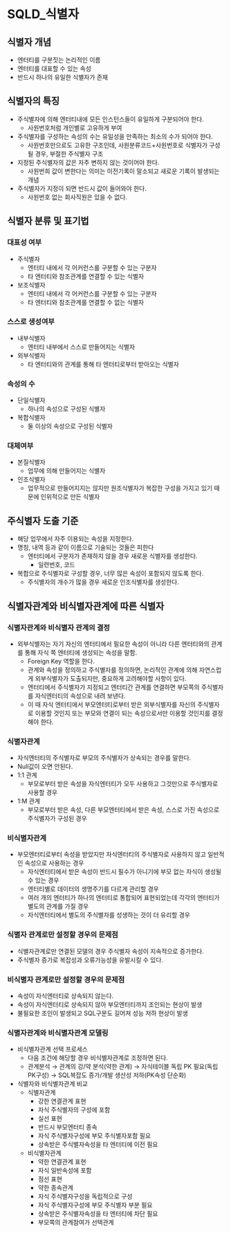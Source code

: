 # SQLD_식별자

## 식별자 개념

- 엔터티를 구분짓는 논리적인 이름
- 엔터티를 대표할 수 있는 속성
- 반드시 하나의 유일한 식별자가 존재



## 식별자의 특징

- 주식별자에 의해 엔터티내에 모든 인스턴스들이 유일하게 구분되어야 한다.
  - 사원번호처럼 개인별로 고유하게 부여
- 주식별자를 구성하는 속성의 수는 유일성을 만족하는 최소의 수가 되어야 한다.
  - 사원번호만으로도 고유한 구조인데, 사원분류코드+사원번호로 식별자가 구성될 경우, 부절한 주식별자 구조
- 지정된 주식별자의 값은 자주 변하지 않는 것이어야 한다.
  - 사원번희 값이 변한다는 의미는 이전기록이 말소되고 새로운 기록이 발생되는 개념
- 주식별자가 지정이 되면 반드시 값이 들어와야 한다.
  - 사원번호 없는 회사직원은 있을 수 없다.



## 식별자 분류 및 표기법

### 대표성 여부

- 주식별자
  - 엔터티 내에서 각 어커런스를 구분할 수 있는 구분자
  - 타 엔터티와 참조관계를 연결할 수 있는 식별자
- 보조식별자
  - 엔터티 내에서 각 어커런스를 구분할 수 있는 구분자
  - 타 엔터티와 참조관계를 연결할 수 없는 식별자

### 스스로 생성여부

- 내부식별자
  - 엔터티 내부에서 스스로 만들어지는 식별자
- 외부식별자
  - 타 엔터티와의 관계를 통해 타 엔터티로부터 받아오는 식별자

### 속성의 수

- 단일식별자
  - 하나의 속성으로 구성된 식별자
- 복합식별자
  - 둘 이상의 속성으로 구성된 식별자

### 대체여부

- 본질식별자
  - 업무에 의해 만들어지는 식별자
- 인조식별자
  - 업무적으로 만들어지지는 않지만 원조식별자가 복잡한 구성을 가지고 있기 때문에 인위적으로 만든 식별자



## 주식별자 도출 기준

- 해당 업무에서 자주 이용되는 속성을 지정한다.
- 명칭, 내역 등과 같이 이름으로 기술되는 것들은 피한다
  - 엔터티에서 구분자가 존재하지 않을 경우 새로운 식별자를 생성한다.
    - 일련번호, 코드
- 복합으로 주식별자로 구성할 경우, 너무 많은 속성이 포함되지 않도록 한다.
  - 주식별자의 개수가 많을 경우 새로운 인조식별자를 생성한다.



## 식별자관계와 비식별자관계에 따른 식별자

### 식별자관계와 비식별자 관계의 결정

- 외부식별자는 자기 자신의 엔터티에서 필요한 속성이 아니라 다른 엔터티와의 관계를 통해 자식 쪽 엔터티에 생성되는 속성을 말함.
  - Foreign Key 역할을 한다.
  - 관계와 속성을 정의하고 주식별자를 정의하면, 논리적인 관계에 의해 자연스럽게 외부식별자가 도출되지만, 중요하게 고려해야할 사항이 있다.
  - 엔터티에서 주식별자가 지정되고 엔터티간 관계를 연결하면 부모쪽의 주식별자를 자식엔터티의 속성으로 내려 보낸다. 
  - 이 때 자식 엔터티에서 부모엔터티로부터 받은 외부식별자를 자신의 주식별자로 이용할 것인지 또는 부모와 연결이 되는 속성으로서만 이용할 것인지를 결정해야 한다.

### 식별자관계

- 자식엔터티의 주식별자로 부모의 주식별자가 상속되는 경우를 말한다.
- Null값이 오면 안된다.
- 1:1 관계
  - 부모로부터 받은 속성을 자식엔터티가 모두 사용하고 그것만으로 주식별자로 사용할 경우
- 1:M  관계
  - 부모로부터 받은 속성, 다른 부모엔터티에서 받은 속성, 스스로 가진 속성으로 주식별자가 구성된 경우

### 비식별자관계

- 부모엔터티로부터 속성을 받았지만 자식엔터티의 주식별자로 사용하지 않고 일반적인 속성으로 사용하는 경우
  - 자식엔터티에서 받은 속성이 반드시 필수가 아니기에 부모 없는 자식이 생성될 수 있는 경우
  - 엔터티별로 데이터의 생명주기를 다르게 관리할 경우
  - 여러 개의 엔터티가 하나의 엔터티로 통합되어 표현되었는데 각각의 엔터티가 별도의 관계를 가질 경우
  - 자식엔터티에서 별도의 주식별자를 성생하는 것이 더 유리할 경우

### 식별자 관계로만 설정할 경우의 문제점

- 식별자관계로만 연결된 모델의 경우 주식별자 속성이 지속적으로 증가한다.
- 주식별자 증가로 복잡성과 오류가능성을 유발시킬 수 있다.

### 비식별자 관계로만 설정할 경우의 문제점

- 속성이 자식엔터티로 상속되지 않는다.
- 속성이 자식엔터티로 상속되지 않아 부모엔터티까지 조인되는 현상이 발생
- 불필요한 조인이 발생되고 SQL구문도 길어져 성능 저하 현상이 발생

### 식별자관계와 비식별자관계 모델링

- 비식별자관계 선택 프로세스
  - 다음 조건에 해당할 경우 비식별자관계로 조정하면 된다.
  - 관계분석 → 관계의 강/약 분석(약한 관계) → 자식테이블 독립 PK 필요(독립 PK구성) → SQL복잡도 증가/개발 생산성 저하(PK속성 단순화)
- 식별자와 비식별자관계 비교
  - 식별자관계
    - 강한 연결관계 표현
    - 자식 주식별자의 구성에 포함
    - 실선 표현
    - 반드시 부모엔터티 종속
    - 자식 주식별자구성에 부모 주식별자포함 필요
    - 상속받은 주식별자속성을 타 엔터티에 이전 필요
  - 비식별자관계
    - 약한 연결관계 표현
    - 자식 일반속성에 포함
    - 점선 표현
    - 약한 종속관계
    - 자식 주식별자구성을 독립적으로 구성
    - 자식 주식별자구성에 부모 주식별자 부분 필요
    - 상속받은 주식별자속성을 타 엔터티에 차단 필요
    - 부모쪽의 관계참여가 선택관계











